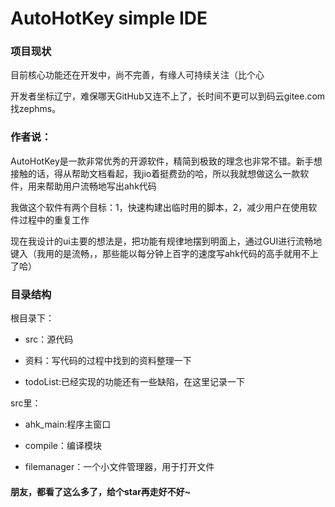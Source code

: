 # AutoHotKey simple IDE

### 项目现状

目前核心功能还在开发中，尚不完善，有缘人可持续关注（比个心

开发者坐标辽宁，难保哪天GitHub又连不上了，长时间不更可以到码云gitee.com找zephms。



### 作者说：

AutoHotKey是一款非常优秀的开源软件，精简到极致的理念也非常不错。新手想接触的话，得从帮助文档看起，我jio着挺费劲的哈，所以我就想做这么一款软件，用来帮助用户流畅地写出ahk代码



我做这个软件有两个目标：1，快速构建出临时用的脚本，2，减少用户在使用软件过程中的重复工作



现在我设计的ui主要的想法是，把功能有规律地摆到明面上，通过GUI进行流畅地键入（我用的是流畅，，那些能以每分钟上百字的速度写ahk代码的高手就用不上了哈）

### 目录结构

根目录下：
-   src：源代码

-   资料：写代码的过程中找到的资料整理一下

-   todoList:已经实现的功能还有一些缺陷，在这里记录一下

src里：

-   ahk_main:程序主窗口

-   compile：编译模块

-   filemanager：一个小文件管理器，用于打开文件

#### 朋友，都看了这么多了，给个star再走好不好~